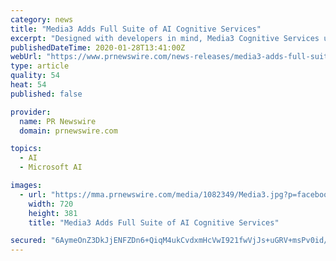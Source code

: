 ```yaml
---
category: news
title: "Media3 Adds Full Suite of AI Cognitive Services"
excerpt: "Designed with developers in mind, Media3 Cognitive Services utilizes the Microsoft Azure platform to provide highly scalable and highly available intelligence with a simplified process to enable ..."
publishedDateTime: 2020-01-28T13:41:00Z
webUrl: "https://www.prnewswire.com/news-releases/media3-adds-full-suite-of-ai-cognitive-services-300993605.html"
type: article
quality: 54
heat: 54
published: false

provider:
  name: PR Newswire
  domain: prnewswire.com

topics:
  - AI
  - Microsoft AI

images:
  - url: "https://mma.prnewswire.com/media/1082349/Media3.jpg?p=facebook"
    width: 720
    height: 381
    title: "Media3 Adds Full Suite of AI Cognitive Services"

secured: "6AymeOnZ3DkJjENFZDn6+QiqM4ukCvdxmHcVwI921fwVjJs+uGRV+msPv0id/CwFgYlzGwzN9Chp0Gu79hfYG7DSEAAQs3mIg700IvvUttqg7D3FzXp+gvmnhVGlYlkyj4gCkftBXUkzCJv+wz5LGnPMY/dSVSU/yjRbPCgtJrLkDI46swJvQyYIi4DZa3HA1PcmGwwlYe0HgjPFKYwV9V2QawCkV5uSyzlobn+MZKhMZnI5PA2hE7MpGrNmXln+IZkBFpiKQFgKV5LtVwgCN0ZGmPP4cR4Tlirn/17341uXktoBd02q2nVJ0xMqWHk5;5ZmwLIZ26mz1em6MJUITyg=="
---
```


